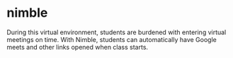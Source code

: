 # nimble
During this virtual environment, students are burdened with entering virtual meetings on time. With Nimble, students can automatically have Google meets and other links opened when class starts.
